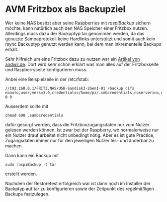# AVM Fritzbox als Backupziel

Wer keine NAS besitzt aber seine Raspberries mit *raspiBackup* sichern möchte,
kann natürlich auch den NAS Speicher einer Fritzbox nutzen. Allerdings muss
dazu der Backuptyp tar genommen werden, da das genutzte Sambaprotokoll keine
Hardlinks unterstützt und somit auch kein rsync Backuptyp genutzt werden kann,
bei dem man inkrementelle Backups erhält.

Sehr hilfreich um eine Fritzbox dazu zu nutzen war ein [Artikel von andwil.de](https://www.andwil.de/weblog/linux-fritznas-mounten-cifs).
Dort wird sehr schön erklärt was man alles auf der Fritzboxseite und Raspberryseite konfigurieren muss.

Anbei eine Beispielzeile in der /etc/fstab:

```
//192.168.0.1/FRITZ.NAS/USB-Sandisk3-2Gen1-01 /backup cifs noauto,user,vers=3.0,credentials=/home/pi/.smbcredentials,noserverino,uid=1000,gid=1000 0 0
```

Ausserdem sollte mit
```
chmod 600 .sambcredentials
```

dafür gesorgt werden, dass die Fritzboxzugangsdaten nur vom Nutzer gelesen werden
können. Ist zwar bei der Raspberry, wo normalerweise nur ein Nutzer drauf
arbeitet nicht unbedingt nötig. Aber es ist gute Practice, Zugangsdaten immer
nur für den jeweiligen Nutzer les- und änderbar zu machen.

Dann kann ein Backup mit
```
sudo raspiBackup -t tar
```
erstellt werden.

Nachdem der Restoretest erfolgreich war ist dann noch im Installer der Backptyp auf tar zu konfigurieren sowie der Zeitpunkt des regelmäßigen Backups festzulegen.

[.status]: rst
